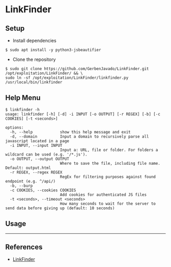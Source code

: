 # LinkFinder

## Setup

- Install dependencies

`$ sudo apt install -y python3-jsbeautifier`

- Clone the repository

```
$ sudo git clone https://github.com/GerbenJavado/LinkFinder.git /opt/exploitation/LinkFinder/ && \
sudo ln -sf /opt/exploitation/LinkFinder/linkfinder.py /usr/local/bin/linkfinder
```

## Help Menu

```
$ linkfinder -h
usage: linkfinder [-h] [-d] -i INPUT [-o OUTPUT] [-r REGEX] [-b] [-c COOKIES] [-t <seconds>]

options:
  -h, --help            show this help message and exit
  -d, --domain          Input a domain to recursively parse all javascript located in a page
  -i INPUT, --input INPUT
                        Input a: URL, file or folder. For folders a wildcard can be used (e.g. '/*.js').
  -o OUTPUT, --output OUTPUT
                        Where to save the file, including file name. Default: output.html
  -r REGEX, --regex REGEX
                        RegEx for filtering purposes against found endpoint (e.g. ^/api/)
  -b, --burp
  -c COOKIES, --cookies COOKIES
                        Add cookies for authenticated JS files
  -t <seconds>, --timeout <seconds>
                        How many seconds to wait for the server to send data before giving up (default: 10 seconds)
```

## Usage

---
## References

- [LinkFinder](https://github.com/GerbenJavado/LinkFinder)